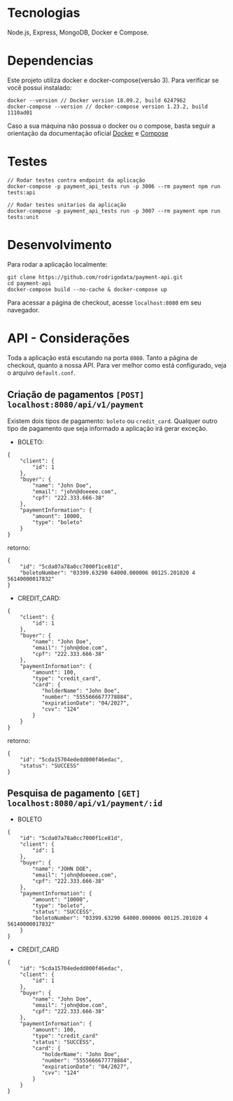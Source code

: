 # Tecnologias
Node.js, Express, MongoDB, Docker e Compose.

# Dependencias
Este projeto utiliza docker e docker-compose(versão 3). Para verificar se você possui instalado:

```shell
docker --version // Docker version 18.09.2, build 6247962
docker-compose --version // docker-compose version 1.23.2, build 1110ad01
```

Caso a sua máquina não possua o docker ou o compose, basta seguir a orientação da documentação oficial [Docker](https://docs.docker.com/install/) e [Compose](https://docs.docker.com/compose/install/)


# Testes
```shell
// Rodar testes contra endpoint da aplicação
docker-compose -p payment_api_tests run -p 3006 --rm payment npm run tests:api

// Rodar testes unitarios da aplicação
docker-compose -p payment_api_tests run -p 3007 --rm payment npm run tests:unit
```

# Desenvolvimento
Para rodar a aplicação localmente:
```shell
git clone https://github.com/rodrigodata/payment-api.git
cd payment-api
docker-compose build --no-cache & docker-compose up
```
Para acessar a página de checkout, acesse `localhost:8080` em seu navegador.

# API - Considerações
Toda a aplicação está escutando na porta `8080`. Tanto a página de checkout, quanto a nossa API. Para ver melhor como está configurado, veja o arquivo `default.conf`. 

## Criação de pagamentos `[POST]` `localhost:8080/api/v1/payment`
Existem dois tipos de pagamento: `boleto` ou `credit_card`. Qualquer outro tipo de pagamento que seja informado a aplicação irá gerar exceção.

- BOLETO:
```shell
{
	"client": {
		"id": 1
	},
	"buyer": {
		"name": "John Doe",	
		"email": "john@doeeee.com",
		"cpf": "222.333.666-38"
	},
	"paymentInformation": {
		"amount": 10000,
		"type": "boleto"
	}
}
```


retorno:
```shell
{
    "id": "5cda07a78a0cc7000f1ce81d",
    "boletoNumber": "03399.63290 64000.000006 00125.201020 4 56140000017832"
}
```


- CREDIT_CARD:
   
```shell
{
	"client": {
		"id": 1
	},
	"buyer": {
		"name": "John Doe",	
		"email": "john@doe.com",
		"cpf": "222.333.666-38"
	},
	"paymentInformation": {
		"amount": 100,
		"type": "credit_card",
		"card": {
		   "holderName": "John Doe",
		   "number": "5555666677778884",
		   "expirationDate": "04/2027",
		   "cvv": "124"
		}
	}
}
```

retorno:
```shell
{
    "id": "5cda15704ededd000f46edac",
    "status": "SUCCESS"
}
```

## Pesquisa de pagamento `[GET]` `localhost:8080/api/v1/payment/:id`

- BOLETO
```shell
{
    "id": "5cda07a78a0cc7000f1ce81d",
    "client": {
        "id": 1
    },
    "buyer": {
        "name": "JOHN DOE",
        "email": "john@doeeee.com",
        "cpf": "222.333.666-38"
    },
    "paymentInformation": {
        "amount": "10000",
        "type": "boleto",
        "status": "SUCCESS",
        "boletoNumber": "03399.63290 64000.000006 00125.201020 4 56140000017832"
    }
}
```

- CREDIT_CARD
```shell
{
    "id": "5cda15704ededd000f46edac",
	"client": {
		"id": 1
	},
	"buyer": {
		"name": "John Doe",	
		"email": "john@doe.com",
		"cpf": "222.333.666-38"
	},
	"paymentInformation": {
		"amount": 100,
		"type": "credit_card"
        "status": "SUCCESS",
		"card": {
		   "holderName": "John Doe",
		   "number": "5555666677778884",
		   "expirationDate": "04/2027",
		   "cvv": "124"
		}
	}
}
```